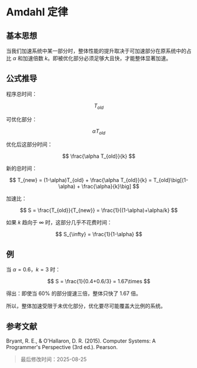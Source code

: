 # Amdahl 定律

## 基本思想

当我们加速系统中某一部分时，整体性能的提升取决于可加速部分在原系统中的占比 $\alpha$ 和加速倍数 $k$。即被优化部分必须足够大且快，才能整体显著加速。

## 公式推导

程序总时间：

$$
T_{old}
$$

可优化部分：

$$
\alpha T_{old}
$$

优化后这部分时间：

$$
\frac{\alpha T_{old}}{k}
$$

新的总时间：

$$
T_{new} = (1-\alpha)T_{old} + \frac{\alpha T_{old}}{k}
= T_{old}\big[(1-\alpha) + \frac{\alpha}{k}\big]
$$

加速比：

$$
S = \frac{T_{old}}{T_{new}} = \frac{1}{(1-\alpha)+\alpha/k}
$$

如果 𝑘 趋向于 ∞ 时，这部分几乎不花费时间：

$$
S_{\infty} = \frac{1}{1-\alpha}
$$

## 例

当 $\alpha = 0.6$，$k=3$ 时：

$$
S = \frac{1}{0.4+0.6/3} = 1.67\times
$$

得出：即使当 60% 的部分提速三倍，整体只快了 1.67 倍。

所以，整体加速受限于未优化部分，优化要尽可能覆盖大比例的系统。

## 参考文献

Bryant, R. E., & O'Hallaron, D. R. (2015). Computer Systems: A Programmer's Perspective (3rd ed.). Pearson.

> 最后修改时间：2025-08-25